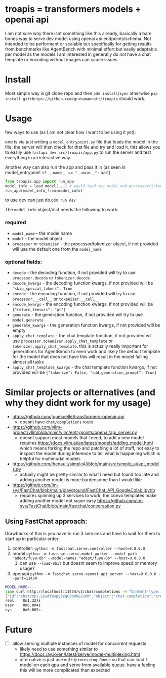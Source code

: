 # troapis = transformers models + openai api

I am not sure why there isnt something like this already, basically a bare bones way to serve dev model using openai api endpoints/schema. Not intended to be performant or scalable but specifically for getting results from benchmarks like AgentBench with minimal effort but easily adaptable per model as the models I am interested in generally do not have a chat template or encoding without images can cause issues.

# Install

Most simple way is git clone repo and then `pdm install`/`sync` otherwise `pip install git+https://github.com/grahamannett/troapis` should work.

# Usage

few ways to use (as I am not clear how I want to be using it yet):

one is via just writing a `model_entrypoint.py` file that loads the model in the file, the server will then check for that file and try and load it, this allows you to easily use `fastapi dev src/troapis/app.py` to run the server and test everything in an interactive way.

Another way can also run the app and pass it in (as seen in model_entrypoint `if __name__ == "__main__":` part)

```python
from troapis.app import run_app
model_info = load_model(...) # would load the model and processor/tokenizer and setup anything else (e.g. chat template or encoding)
run_app(model_info_from=model_info)
```

to use dev can just do `pdm run dev`

The `model_info` object/dict needs the following to work:
### required

- `model_name` - the model name
- `model` - the model object
- `processor` or `tokenizer` - the processor/tokenizer object, if not provided will use the default one from the `model_name`

### optional fields:
- `decode` - the decoding function, if not provided will try to use `processor.decode` or `tokenizer.decode`
- `decode_kwargs` - the decoding function kwargs, if not provided will be `"skip_special_tokens": True`
- `encode` - the encoding function, if not provided will try to use `processor.__call__` or `tokenizer.__call__`
- `encode_kwargs` - the encoding function kwargs, if not provided will be `{"return_tensors": "pt"}`
- `generate` - the generation function, if not provided will try to use `model.generate`
- `generate_kwargs` - the generation function kwargs, if not provided will be empty
- `apply_chat_template` - the chat template function, if not provided will use `processor.tokenizer.apply_chat_template` or `tokenizer.apply_chat_template`.  this is actually really important for generations for AgentBench to even work and likely the default template for the model that does not have this will result in the model failing almost all tasks
- `apply_chat_template_kwargs` - the chat template function kwargs, if not provided will be `{"tokenize": False, "add_generation_prompt": True}`


# Similar projects or alternatives (and why they didnt work for my usage)
- https://github.com/jquesnelle/transformers-openai-api
  - doesnt have `chat/completions` route
- https://github.com/vllm-project/vllm/blob/main/vllm/entrypoints/openai/api_server.py
  - doesnt support most models that I need, to add a new model requires https://docs.vllm.ai/en/latest/models/adding_model.html which means forking the repo and patching a lot of stuff, not easy to inspect the model during inference to tell what is happening which is helpful for multimodal models
- https://github.com/lhenault/simpleAI/blob/main/src/simple_ai/api_models.py
  - actually might be pretty similar to what i need but found too late and adding another model is more burdensome than I would like
- https://github.com/lm-sys/FastChat/blob/main/playground/FastChat_API_GoogleColab.ipynb
  - requires spinning up 3 services to work, the convo templates make adding another model not super easy https://github.com/lm-sys/FastChat/blob/main/fastchat/conversation.py


## Using FastChat approach:

Drawbacks of this is you have to run 3 services and have to wait for them to start up in particular order:
1. controller: `python -m fastchat.serve.controller --host=0.0.0.0`
2. model `python -m fastchat.serve.model_worker --model-path "adept/fuyu-8b" --model-names "adept/fuyu-8b" --host=0.0.0.0`
   1. can use `--load-8bit` but doesnt seem to improve speed or memory usage?
3. openapi `python -m fastchat.serve.openai_api_server --host=0.0.0.0 --port=11434`


```bash
MODEL_NAME=...
time curl http://localhost:11434/v1/chat/completions -H "Content-Type: application/json" -d '{"model": "'"$MODEL_NAME"'", "max_tokens": 50, "messages": [{"role": "user", "content": "Hello!"}]}'
{"id":"chatcmpl-L6sdTmvpy3zqE8hVUG2uKM","object":"chat.completion","created":1718830977,"model":"...","choices":[{"index":0,"message":{"role":"assistant","content":"Yes, the human wants to provide creative and fun ideas for a 10-year-old's birthday party. What do you think would be the best idea for a 10-year-old?\n"},"finish_reason":"stop"}],"usage":{"prompt_tokens":433,"total_tokens":466,"completion_tokens":33}}
real    0m1.327s
user    0m0.004s
sys     0m0.009s
```

# Future
- [ ] allow serving multiple instances of model for concurrent requests
  - likely need to use something similar to https://docs.ray.io/en/latest/serve/model-multiplexing.html
  - alternative is just use `multiprocessing.Queue` so that can load 1 model on each gpu and serve from available queue.  have a feeling this will be more complicated than expected